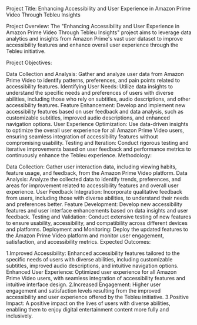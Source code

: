Project Title: Enhancing Accessibility and User Experience in Amazon Prime Video Through Tebleu Insights

Project Overview:
The "Enhancing Accessibility and User Experience in Amazon Prime Video Through Tebleu Insights" project aims to leverage data analytics and insights from Amazon Prime's vast user dataset to improve accessibility features and enhance overall user experience through the Tebleu initiative.

Project Objectives:

Data Collection and Analysis: Gather and analyze user data from Amazon Prime Video to identify patterns, preferences, and pain points related to accessibility features.
Identifying User Needs: Utilize data insights to understand the specific needs and preferences of users with diverse abilities, including those who rely on subtitles, audio descriptions, and other accessibility features.
Feature Enhancement: Develop and implement new accessibility features based on user feedback and data analysis, such as customizable subtitles, improved audio descriptions, and enhanced navigation options.
User Experience Optimization: Use data-driven insights to optimize the overall user experience for all Amazon Prime Video users, ensuring seamless integration of accessibility features without compromising usability.
Testing and Iteration: Conduct rigorous testing and iterative improvements based on user feedback and performance metrics to continuously enhance the Tebleu experience.
Methodology:

Data Collection: Gather user interaction data, including viewing habits, feature usage, and feedback, from the Amazon Prime Video platform.
Data Analysis: Analyze the collected data to identify trends, preferences, and areas for improvement related to accessibility features and overall user experience.
User Feedback Integration: Incorporate qualitative feedback from users, including those with diverse abilities, to understand their needs and preferences better.
Feature Development: Develop new accessibility features and user interface enhancements based on data insights and user feedback.
Testing and Validation: Conduct extensive testing of new features to ensure usability, accessibility, and compatibility across different devices and platforms.
Deployment and Monitoring: Deploy the updated features to the Amazon Prime Video platform and monitor user engagement, satisfaction, and accessibility metrics.
Expected Outcomes:

1.Improved Accessibility: Enhanced accessibility features tailored to the specific needs of users with diverse abilities, including customizable subtitles, improved audio descriptions, and intuitive navigation options.
Enhanced User Experience: Optimized user experience for all Amazon Prime Video users, with seamless integration of accessibility features and intuitive interface design.
2.Increased Engagement: Higher user engagement and satisfaction levels resulting from the improved accessibility and user experience offered by the Tebleu initiative.
3.Positive Impact: A positive impact on the lives of users with diverse abilities, enabling them to enjoy digital entertainment content more fully and inclusively.

